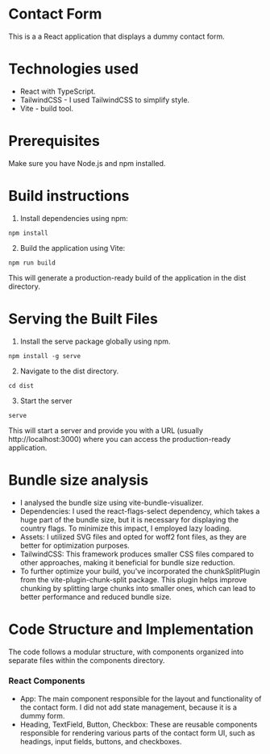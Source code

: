 # Contact Form 
This is a a React application that displays a dummy contact form. 

# Technologies used
* React with TypeScript.
* TailwindCSS - I used TailwindCSS to simplify style. 
* Vite - build tool.

# Prerequisites
Make sure you have Node.js and npm installed.

# Build instructions

1. Install dependencies using npm:
```
npm install
```
2. Build the application using Vite:
```
npm run build
```
This will generate a production-ready build of the application in the dist directory.

# Serving the Built Files

1. Install the serve package globally using npm.
```
npm install -g serve

```
2. Navigate to the dist directory.
```
cd dist

```
3. Start the server
```
serve
```
This will start a server and provide you with a URL (usually http://localhost:3000) where you can access the production-ready application.

# Bundle size analysis

* I analysed the bundle size using vite-bundle-visualizer.
* Dependencies: I used the react-flags-select dependency, which takes a huge part of the bundle size, but it is necessary for displaying the country flags. To minimize this impact, I employed lazy loading.
* Assets: I utilized SVG files and opted for woff2 font files, as they are better for optimization purposes.
* TailwindCSS: This framework produces smaller CSS files compared to other approaches, making it beneficial for bundle size reduction.
* To further optimize your build, you've incorporated the chunkSplitPlugin from the vite-plugin-chunk-split package. This plugin helps improve chunking by splitting large chunks into smaller ones, which can lead to better performance and reduced bundle size.

# Code Structure and Implementation
The code follows a modular structure, with components organized into separate files within the components directory.

### React Components
* App: The main component responsible for the layout and functionality of the contact form. I did not add state management, because it is a dummy form.
* Heading, TextField, Button, Checkbox: These are reusable components responsible for rendering various parts of the contact form UI, such as headings, input fields, buttons, and checkboxes.
  

